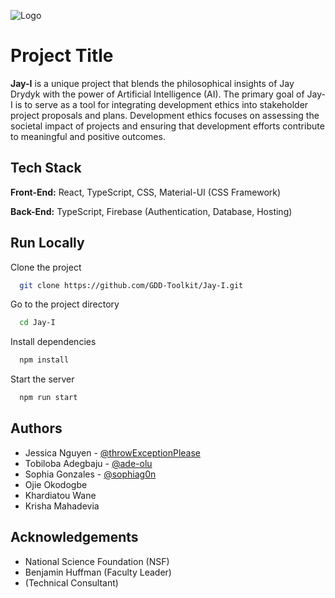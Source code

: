 ![Logo](https://dev-to-uploads.s3.amazonaws.com/uploads/articles/th5xamgrr6se0x5ro4g6.png)


# Project Title

**Jay-I** is a unique project that blends the philosophical insights of Jay Drydyk with the power of Artificial Intelligence (AI). The primary goal of Jay-I is to serve as a tool for integrating development ethics into stakeholder project proposals and plans. Development ethics focuses on assessing the societal impact of projects and ensuring that development efforts contribute to meaningful and positive outcomes.


## Tech Stack

**Front-End:** React, TypeScript, CSS, Material-UI (CSS Framework)

**Back-End:** TypeScript, Firebase (Authentication, Database, Hosting)


## Run Locally

Clone the project

```bash
  git clone https://github.com/GDD-Toolkit/Jay-I.git
```

Go to the project directory

```bash
  cd Jay-I
```

Install dependencies

```bash
  npm install
```

Start the server

```bash
  npm run start
```


## Authors

- Jessica Nguyen - [@throwExceptionPlease](https://github.com/throwExceptionPlease)
- Tobiloba Adegbaju - [@ade-olu](https://github.com/ade-olu)
- Sophia Gonzales - [@sophiag0n](https://github.com/sophiag0n)
- Ojie Okodogbe
- Khardiatou Wane
- Krisha Mahadevia
## Acknowledgements

 - National Science Foundation (NSF)
 - Benjamin Huffman (Faculty Leader)
 - (Technical Consultant) 
